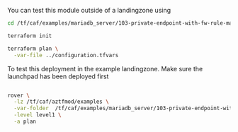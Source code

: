You can test this module outside of a landingzone using

```bash
cd /tf/caf/examples/mariadb_server/103-private-endpoint-with-fw-rule-mariadb/standalone

terraform init

terraform plan \
  -var-file ../configuration.tfvars 

```

To test this deployment in the example landingzone. Make sure the launchpad has been deployed first

```bash

rover \
  -lz /tf/caf/aztfmod/examples \
  -var-folder  /tf/caf/examples/mariadb_server/103-private-endpoint-with-fw-rule-mariadb/ \
  -level level1 \
  -a plan

```